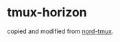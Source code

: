 # tmux-horizon

copied and modified from [nord-tmux](https://github.com/arcticicestudio/nord-tmux).
